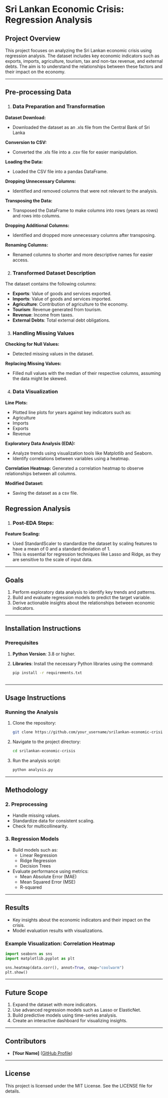 # Sri Lankan Economic Crisis: Regression Analysis

## Project Overview
This project focuses on analyzing the Sri Lankan economic crisis using regression analysis. 
The dataset includes key economic indicators such as exports, imports, agriculture, tourism, tax and non-tax revenue, and external debts. 
The aim is to understand the relationships between these factors and their impact on the economy.

---

## Pre-processing Data

1. ### Data Preparation and Transformation

**Dataset Download:**
- Downloaded the dataset as an .xls file from the Central Bank of Sri Lanka

**Conversion to CSV:**
- Converted the .xls file into a .csv file for easier manipulation.

**Loading the Data:**
- Loaded the CSV file into a pandas DataFrame.

**Dropping Unnecessary Columns:**
- Identified and removed columns that were not relevant to the analysis.

**Transposing the Data:**
- Transposed the DataFrame to make columns into rows (years as rows) and rows into columns.

**Dropping Additional Columns:**
- Identified and dropped more unnecessary columns after transposing.

**Renaming Columns:**
- Renamed columns to shorter and more descriptive names for easier access.

2. ### Transformed Dataset Description
The dataset contains the following columns:
- **Exports**: Value of goods and services exported.
- **Imports**: Value of goods and services imported.
- **Agriculture**: Contribution of agriculture to the economy.
- **Tourism**: Revenue generated from tourism.
- **Revenue**: Income from taxes.
- **External Debts**: Total external debt obligations.

3. ### Handling Missing Values

**Checking for Null Values:**
- Detected missing values in the dataset.

**Replacing Missing Values:**
- Filled null values with the median of their respective columns, assuming the data might be skewed.


4. ### Data Visualization

**Line Plots:**
- Plotted line plots for years against key indicators such as:
- Agriculture
- Imports
- Exports
- Revenue

**Exploratory Data Analysis (EDA):**
- Analyze trends using visualization tools like Matplotlib and Seaborn.
- Identify correlations between variables using a heatmap.

**Correlation Heatmap:**
Generated a correlation heatmap to observe relationships between all columns.

**Modified Dataset:**
- Saving the dataset as a csv file.


## Regression Analysis

1. ### Post-EDA Steps: 
   
**Feature Scaling:**

- Used StandardScaler to standardize the dataset by scaling features to have a mean of 0 and a standard deviation of 1.
- This is essential for regression techniques like Lasso and Ridge, as they are sensitive to the scale of input data.







---

## Goals
1. Perform exploratory data analysis to identify key trends and patterns.
2. Build and evaluate regression models to predict the target variable.
3. Derive actionable insights about the relationships between economic indicators.

---

## Installation Instructions

### Prerequisites
1. **Python Version**: 3.8 or higher.
2. **Libraries**: Install the necessary Python libraries using the command:

   ```bash
   pip install -r requirements.txt
  


---

## Usage Instructions

### Running the Analysis
1. Clone the repository:
   ```bash
   git clone https://github.com/your_username/srilankan-economic-crisis.git
   ```
2. Navigate to the project directory:
   ```bash
   cd srilankan-economic-crisis
   ```
3. Run the analysis script:
   ```bash
   python analysis.py
   ```

---

## Methodology



### 2. Preprocessing
- Handle missing values.
- Standardize data for consistent scaling.
- Check for multicollinearity.

### 3. Regression Models
- Build models such as:
  - Linear Regression
  - Ridge Regression
  - Decision Trees
- Evaluate performance using metrics:
  - Mean Absolute Error (MAE)
  - Mean Squared Error (MSE)
  - R-squared

---

## Results
- Key insights about the economic indicators and their impact on the crisis.
- Model evaluation results with visualizations.

### Example Visualization: Correlation Heatmap
```python
import seaborn as sns
import matplotlib.pyplot as plt

sns.heatmap(data.corr(), annot=True, cmap="coolwarm")
plt.show()
```

---

## Future Scope
1. Expand the dataset with more indicators.
2. Use advanced regression models such as Lasso or ElasticNet.
3. Build predictive models using time-series analysis.
4. Create an interactive dashboard for visualizing insights.

---

## Contributors
- **[Your Name]** ([GitHub Profile](https://github.com/your_username))

---

## License
This project is licensed under the MIT License. See the LICENSE file for details.
